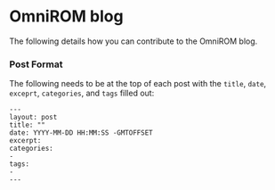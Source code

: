 # OmniROM blog

The following details how you can contribute to the OmniROM blog.

### Post Format
The following needs to be at the top of each post with the `title`, `date`, `exceprt`, `categories`, and `tags` filled out:
```
---
layout: post
title: ""
date: YYYY-MM-DD HH:MM:SS -GMTOFFSET
excerpt:
categories:
-
tags:
-
---
```
